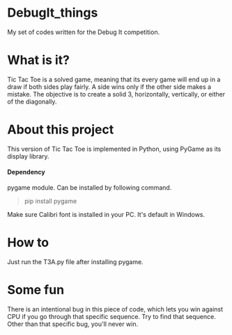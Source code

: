 # DebugIt_things
My set of codes written for the Debug It competition.

# What is it?
Tic Tac Toe is a solved game, meaning that its every game will end up in a draw if both sides play fairly.
A side wins only if the other side makes a mistake.
The objective is to create a solid 3, horizontally, vertically, or either of the diagonally.

# About this project
This version of Tic Tac Toe is implemented in Python, using PyGame as its display library. 

  #### Dependency
  pygame module.
  Can be installed by following command.
  
  > pip install pygame
  
  Make sure Calibri font is installed in your PC. It's default in Windows.
    
# How to
Just run the T3A.py file after installing pygame.
# Some fun
There is an intentional bug in this piece of code, which lets you win against CPU if you go through that specific sequence. 
Try to find that sequence.
Other than that specific bug, you'll never win.
